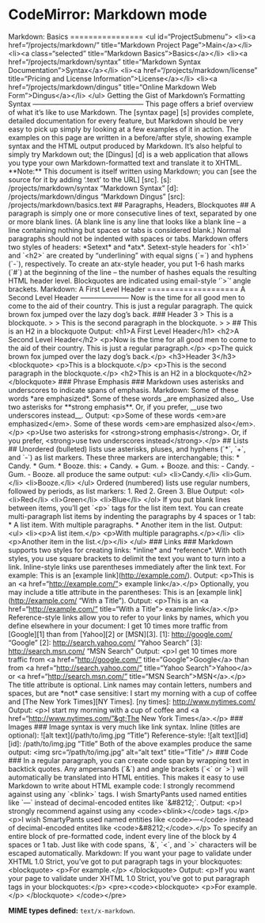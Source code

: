 CodeMirror: Markdown mode
=========================

Markdown: Basics ================ &lt;ul id=“ProjectSubmenu”&gt; &lt;li&gt;&lt;a href=“/projects/markdown/” title=“Markdown Project Page”&gt;Main&lt;/a&gt;&lt;/li&gt; &lt;li&gt;&lt;a class=“selected” title=“Markdown Basics”&gt;Basics&lt;/a&gt;&lt;/li&gt; &lt;li&gt;&lt;a href=“/projects/markdown/syntax” title=“Markdown Syntax Documentation”&gt;Syntax&lt;/a&gt;&lt;/li&gt; &lt;li&gt;&lt;a href=“/projects/markdown/license” title=“Pricing and License Information”&gt;License&lt;/a&gt;&lt;/li&gt; &lt;li&gt;&lt;a href=“/projects/markdown/dingus” title=“Online Markdown Web Form”&gt;Dingus&lt;/a&gt;&lt;/li&gt; &lt;/ul&gt; Getting the Gist of Markdown’s Formatting Syntax ———————————————— This page offers a brief overview of what it’s like to use Markdown. The \[syntax page\] \[s\] provides complete, detailed documentation for every feature, but Markdown should be very easy to pick up simply by looking at a few examples of it in action. The examples on this page are written in a before/after style, showing example syntax and the HTML output produced by Markdown. It’s also helpful to simply try Markdown out; the \[Dingus\] \[d\] is a web application that allows you type your own Markdown-formatted text and translate it to XHTML. \*\*Note:\*\* This document is itself written using Markdown; you can \[see the source for it by adding ‘.text’ to the URL\] \[src\]. \[s\]: /projects/markdown/syntax “Markdown Syntax” \[d\]: /projects/markdown/dingus “Markdown Dingus” \[src\]: /projects/markdown/basics.text \#\# Paragraphs, Headers, Blockquotes \#\# A paragraph is simply one or more consecutive lines of text, separated by one or more blank lines. (A blank line is any line that looks like a blank line – a line containing nothing but spaces or tabs is considered blank.) Normal paragraphs should not be indented with spaces or tabs. Markdown offers two styles of headers: \*Setext\* and \*atx\*. Setext-style headers for \`&lt;h1&gt;\` and \`&lt;h2&gt;\` are created by “underlining” with equal signs (\`=\`) and hyphens (\`-\`), respectively. To create an atx-style header, you put 1-6 hash marks (\`\#\`) at the beginning of the line – the number of hashes equals the resulting HTML header level. Blockquotes are indicated using email-style ‘\`&gt;\`’ angle brackets. Markdown: A First Level Header ==================== A Second Level Header ——————— Now is the time for all good men to come to the aid of their country. This is just a regular paragraph. The quick brown fox jumped over the lazy dog’s back. \#\#\# Header 3 &gt; This is a blockquote. &gt; &gt; This is the second paragraph in the blockquote. &gt; &gt; \#\# This is an H2 in a blockquote Output: &lt;h1&gt;A First Level Header&lt;/h1&gt; &lt;h2&gt;A Second Level Header&lt;/h2&gt; &lt;p&gt;Now is the time for all good men to come to the aid of their country. This is just a regular paragraph.&lt;/p&gt; &lt;p&gt;The quick brown fox jumped over the lazy dog’s back.&lt;/p&gt; &lt;h3&gt;Header 3&lt;/h3&gt; &lt;blockquote&gt; &lt;p&gt;This is a blockquote.&lt;/p&gt; &lt;p&gt;This is the second paragraph in the blockquote.&lt;/p&gt; &lt;h2&gt;This is an H2 in a blockquote&lt;/h2&gt; &lt;/blockquote&gt; \#\#\# Phrase Emphasis \#\#\# Markdown uses asterisks and underscores to indicate spans of emphasis. Markdown: Some of these words \*are emphasized\*. Some of these words \_are emphasized also\_. Use two asterisks for \*\*strong emphasis\*\*. Or, if you prefer, \_\_use two underscores instead\_\_. Output: &lt;p&gt;Some of these words &lt;em&gt;are emphasized&lt;/em&gt;. Some of these words &lt;em&gt;are emphasized also&lt;/em&gt;.&lt;/p&gt; &lt;p&gt;Use two asterisks for &lt;strong&gt;strong emphasis&lt;/strong&gt;. Or, if you prefer, &lt;strong&gt;use two underscores instead&lt;/strong&gt;.&lt;/p&gt; \#\# Lists \#\# Unordered (bulleted) lists use asterisks, pluses, and hyphens (\`\*\`, \`+\`, and \`-\`) as list markers. These three markers are interchangable; this: \* Candy. \* Gum. \* Booze. this: + Candy. + Gum. + Booze. and this: - Candy. - Gum. - Booze. all produce the same output: &lt;ul&gt; &lt;li&gt;Candy.&lt;/li&gt; &lt;li&gt;Gum.&lt;/li&gt; &lt;li&gt;Booze.&lt;/li&gt; &lt;/ul&gt; Ordered (numbered) lists use regular numbers, followed by periods, as list markers: 1. Red 2. Green 3. Blue Output: &lt;ol&gt; &lt;li&gt;Red&lt;/li&gt; &lt;li&gt;Green&lt;/li&gt; &lt;li&gt;Blue&lt;/li&gt; &lt;/ol&gt; If you put blank lines between items, you’ll get \`&lt;p&gt;\` tags for the list item text. You can create multi-paragraph list items by indenting the paragraphs by 4 spaces or 1 tab: \* A list item. With multiple paragraphs. \* Another item in the list. Output: &lt;ul&gt; &lt;li&gt;&lt;p&gt;A list item.&lt;/p&gt; &lt;p&gt;With multiple paragraphs.&lt;/p&gt;&lt;/li&gt; &lt;li&gt;&lt;p&gt;Another item in the list.&lt;/p&gt;&lt;/li&gt; &lt;/ul&gt; \#\#\# Links \#\#\# Markdown supports two styles for creating links: \*inline\* and \*reference\*. With both styles, you use square brackets to delimit the text you want to turn into a link. Inline-style links use parentheses immediately after the link text. For example: This is an \[example link\](http://example.com/). Output: &lt;p&gt;This is an &lt;a href=“http://example.com/”&gt; example link&lt;/a&gt;.&lt;/p&gt; Optionally, you may include a title attribute in the parentheses: This is an \[example link\](http://example.com/ “With a Title”). Output: &lt;p&gt;This is an &lt;a href=“http://example.com/” title=“With a Title”&gt; example link&lt;/a&gt;.&lt;/p&gt; Reference-style links allow you to refer to your links by names, which you define elsewhere in your document: I get 10 times more traffic from \[Google\]\[1\] than from \[Yahoo\]\[2\] or \[MSN\]\[3\]. \[1\]: http://google.com/ “Google” \[2\]: http://search.yahoo.com/ “Yahoo Search” \[3\]: http://search.msn.com/ “MSN Search” Output: &lt;p&gt;I get 10 times more traffic from &lt;a href=“http://google.com/” title=“Google”&gt;Google&lt;/a&gt; than from &lt;a href=“http://search.yahoo.com/” title=“Yahoo Search”&gt;Yahoo&lt;/a&gt; or &lt;a href=“http://search.msn.com/” title=“MSN Search”&gt;MSN&lt;/a&gt;.&lt;/p&gt; The title attribute is optional. Link names may contain letters, numbers and spaces, but are \*not\* case sensitive: I start my morning with a cup of coffee and \[The New York Times\]\[NY Times\]. \[ny times\]: http://www.nytimes.com/ Output: &lt;p&gt;I start my morning with a cup of coffee and &lt;a href=“http://www.nytimes.com/”&gt;The New York Times&lt;/a&gt;.&lt;/p&gt; \#\#\# Images \#\#\# Image syntax is very much like link syntax. Inline (titles are optional): !\[alt text\](/path/to/img.jpg “Title”) Reference-style: !\[alt text\]\[id\] \[id\]: /path/to/img.jpg “Title” Both of the above examples produce the same output: &lt;img src=“/path/to/img.jpg” alt=“alt text” title=“Title” /&gt; \#\#\# Code \#\#\# In a regular paragraph, you can create code span by wrapping text in backtick quotes. Any ampersands (\`&\`) and angle brackets (\`&lt;\` or \`&gt;\`) will automatically be translated into HTML entities. This makes it easy to use Markdown to write about HTML example code: I strongly recommend against using any \`&lt;blink&gt;\` tags. I wish SmartyPants used named entities like \`—\` instead of decimal-encoded entites like \`&\#8212;\`. Output: &lt;p&gt;I strongly recommend against using any &lt;code&gt;&lt;blink&gt;&lt;/code&gt; tags.&lt;/p&gt; &lt;p&gt;I wish SmartyPants used named entities like &lt;code&gt;&mdash;&lt;/code&gt; instead of decimal-encoded entites like &lt;code&gt;&\#8212;&lt;/code&gt;.&lt;/p&gt; To specify an entire block of pre-formatted code, indent every line of the block by 4 spaces or 1 tab. Just like with code spans, \`&\`, \`&lt;\`, and \`&gt;\` characters will be escaped automatically. Markdown: If you want your page to validate under XHTML 1.0 Strict, you’ve got to put paragraph tags in your blockquotes: &lt;blockquote&gt; &lt;p&gt;For example.&lt;/p&gt; &lt;/blockquote&gt; Output: &lt;p&gt;If you want your page to validate under XHTML 1.0 Strict, you’ve got to put paragraph tags in your blockquotes:&lt;/p&gt; &lt;pre&gt;&lt;code&gt;&lt;blockquote&gt; &lt;p&gt;For example.&lt;/p&gt; &lt;/blockquote&gt; &lt;/code&gt;&lt;/pre&gt;

**MIME types defined:** `text/x-markdown`.
